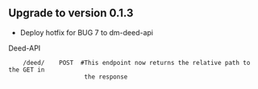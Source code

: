 ## Upgrade to version 0.1.3

* Deploy hotfix for BUG 7 to dm-deed-api


Deed-API
```
    /deed/    POST  #This endpoint now returns the relative path to the GET in
                     the response
```

